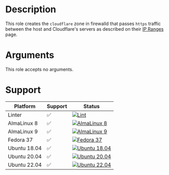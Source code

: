 # Description

This role creates the `cloudflare` zone in firewalld that passes `https` traffic
between the host and Cloudflare's servers as described on their
[IP Ranges](https://www.cloudflare.com/ips/) page.

# Arguments

This role accepts no arguments.

# Support

| Platform | Support | Status |
|---|---|---|
| Linter | ✅ | [![Lint](https://github.com/noobient/ansible-example_role/actions/workflows/lint.yml/badge.svg)](https://github.com/noobient/ansible-example_role/actions/workflows/lint.yml) |
| AlmaLinux 8 | ✅ | [![AlmaLinux 8](https://github.com/noobient/ansible-example_role/actions/workflows/almalinux-8.yml/badge.svg)](https://github.com/noobient/ansible-example_role/actions/workflows/almalinux-8.yml) |
| AlmaLinux 9 | ✅ | [![AlmaLinux 9](https://github.com/noobient/ansible-example_role/actions/workflows/almalinux-9.yml/badge.svg)](https://github.com/noobient/ansible-example_role/actions/workflows/almalinux-9.yml) |
| Fedora 37 | ✅ | [![Fedora 37](https://github.com/noobient/ansible-example_role/actions/workflows/fedora-37.yml/badge.svg)](https://github.com/noobient/ansible-example_role/actions/workflows/fedora-37.yml) |
| Ubuntu 18.04 | ✅ | [![Ubuntu 18.04](https://github.com/noobient/ansible-example_role/actions/workflows/ubuntu-18.04.yml/badge.svg)](https://github.com/noobient/ansible-example_role/actions/workflows/ubuntu-18.04.yml) |
| Ubuntu 20.04 | ✅ | [![Ubuntu 20.04](https://github.com/noobient/ansible-example_role/actions/workflows/ubuntu-20.04.yml/badge.svg)](https://github.com/noobient/ansible-example_role/actions/workflows/ubuntu-20.04.yml) |
| Ubuntu 22.04 | ✅ | [![Ubuntu 22.04](https://github.com/noobient/ansible-example_role/actions/workflows/ubuntu-22.04.yml/badge.svg)](https://github.com/noobient/ansible-example_role/actions/workflows/ubuntu-22.04.yml) |
